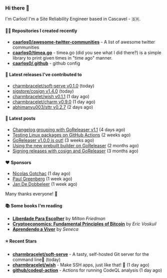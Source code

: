 ### Hi there 👋

I'm Carlos! I'm a Site Reliability Engineer based in Cascavel - 🇧🇷.

#### 👨‍💻 Repositories I created recently
- **[caarlos0/awesome-twitter-communities](https://github.com/caarlos0/awesome-twitter-communities)** - A list of awesome twitter communities
- **[caarlos0/timea.go](https://github.com/caarlos0/timea.go)** - timea.go (did you see what I did there?) is a simple library to print given times in &#34;time ago&#34; manner.
- **[caarlos0/.github](https://github.com/caarlos0/.github)** - github config

#### 🚀 Latest releases I've contributed to


- [charmbracelet/soft-serve v0.1.0](https://github.com/charmbracelet/soft-serve/releases/tag/v0.1.0) (today)
- [sigstore/cosign v1.4.0](https://github.com/sigstore/cosign/releases/tag/v1.4.0) (today)
- [charmbracelet/wish v0.1.1](https://github.com/charmbracelet/wish/releases/tag/v0.1.1) (1 day ago)
- [charmbracelet/charm v0.9.0](https://github.com/charmbracelet/charm/releases/tag/v0.9.0) (1 day ago)
- [abhimanyu003/sttr v0.2.7](https://github.com/abhimanyu003/sttr/releases/tag/v0.2.7) (2 days ago)

#### 📄 Latest posts
- [Changelog grouping with GoReleaser v1.1](https://carlosbecker.com/posts/goreleaser-changelog-groups/) (4 days ago)
- [Testing Linux packages on GitHub Actions](https://carlosbecker.com/posts/linux-pkgs-github-actions/) (2 weeks ago)
- [GoReleaser v1.0.0 is out!](https://carlosbecker.com/posts/goreleaser-v1/) (3 weeks ago)
- [Using the new prebuilt builder on GoReleaser](https://carlosbecker.com/posts/goreleaser-prebuilt/) (2 months ago)
- [Signing releases with cosign and GoReleaser](https://carlosbecker.com/posts/goreleaser-cosign/) (3 months ago)

#### ❤️ Sponsors
- [Nicolas Gotchac](https://github.com/ngotchac) (1 day ago)
- [Paul Greenberg](https://github.com/greenpau) (1 week ago)
- [Jan De Dobbeleer](https://github.com/JanDeDobbeleer) (1 week ago)

Many thanks everyone! 🙏

#### 📚 Some books I'm reading
- **[Liberdade Para Escolher](https://www.goodreads.com/book/show/17238591-liberdade-para-escolher)** by _Milton Friedman_
- **[Cryptoeconomics: Fundamental Principles of Bitcoin](https://www.goodreads.com/book/show/56919322-cryptoeconomics)** by _Eric Voskuil_
- **[Aprendendo a Viver](https://www.goodreads.com/book/show/28219486-aprendendo-a-viver)** by _Seneca_

#### ⭐ Recent Stars


- **[charmbracelet/soft-serve](https://github.com/charmbracelet/soft-serve)** - A tasty, self-hosted Git server for the command line🍦 (today)
- **[charmbracelet/wish](https://github.com/charmbracelet/wish)** - Make SSH apps, just like that! 💫 (1 day ago)
- **[github/codeql-action](https://github.com/github/codeql-action)** - Actions for running CodeQL analysis (1 day ago)
